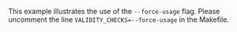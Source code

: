 This example illustrates the use of the `--force-usage` flag.
Please uncomment the line `VALIDITY_CHECKS=--force-usage` in the Makefile.